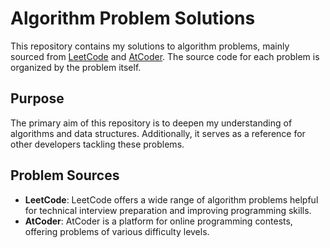 # Algorithm Problem Solutions

This repository contains my solutions to algorithm problems, mainly sourced from [LeetCode](https://leetcode.com/) and [AtCoder](https://atcoder.jp/). The source code for each problem is organized by the problem itself.

## Purpose

The primary aim of this repository is to deepen my understanding of algorithms and data structures. Additionally, it serves as a reference for other developers tackling these problems.

## Problem Sources

- **LeetCode**: LeetCode offers a wide range of algorithm problems helpful for technical interview preparation and improving programming skills.
- **AtCoder**: AtCoder is a platform for online programming contests, offering problems of various difficulty levels.

